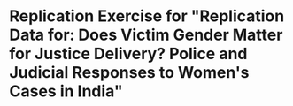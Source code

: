 # Replication Exercise for "Replication Data for: Does Victim Gender Matter for Justice Delivery? Police and Judicial Responses to Women's Cases in India"

